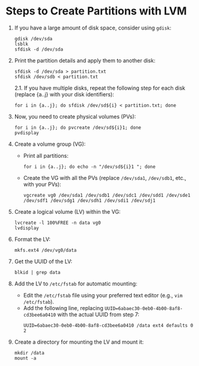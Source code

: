 # Steps to Create Partitions with LVM

1. If you have a large amount of disk space, consider using `gdisk`:
   ```
   gdisk /dev/sda
   lsblk
   sfdisk -d /dev/sda
   ```

2. Print the partition details and apply them to another disk:
   ```
   sfdisk -d /dev/sda > partition.txt
   sfdisk /dev/sdb < partition.txt
   ```

   2.1. If you have multiple disks, repeat the following step for each disk (replace {a..j} with your disk identifiers):
   ```
   for i in {a..j}; do sfdisk /dev/sd${i} < partition.txt; done
   ```

3. Now, you need to create physical volumes (PVs):
   ```
   for i in {a..j}; do pvcreate /dev/sd${i}1; done
   pvdisplay
   ```

4. Create a volume group (VG):
   - Print all partitions:
     ```
     for i in {a..j}; do echo -n "/dev/sd${i}1 "; done
     ```
   - Create the VG with all the PVs (replace `/dev/sda1`, `/dev/sdb1`, etc., with your PVs):
     ```
     vgcreate vg0 /dev/sda1 /dev/sdb1 /dev/sdc1 /dev/sdd1 /dev/sde1 /dev/sdf1 /dev/sdg1 /dev/sdh1 /dev/sdi1 /dev/sdj1
     ```

5. Create a logical volume (LV) within the VG:
   ```
   lvcreate -l 100%FREE -n data vg0
   lvdisplay
   ```

6. Format the LV:
   ```
   mkfs.ext4 /dev/vg0/data
   ```

7. Get the UUID of the LV:
   ```
   blkid | grep data
   ```

8. Add the LV to `/etc/fstab` for automatic mounting:
   - Edit the `/etc/fstab` file using your preferred text editor (e.g., `vim /etc/fstab`).
   - Add the following line, replacing `UUID=6abaec30-0eb0-4b00-8af8-cd3bee6a0410` with the actual UUID from step 7:
     ```
     UUID=6abaec30-0eb0-4b00-8af8-cd3bee6a0410 /data ext4 defaults 0 2
     ```

9. Create a directory for mounting the LV and mount it:
   ```
   mkdir /data
   mount -a
   ```
